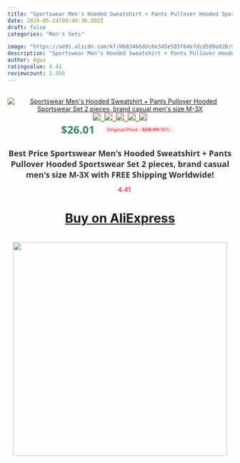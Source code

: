 ```yaml
---
title: "Sportswear Men's Hooded Sweatshirt + Pants Pullover Hooded Sportswear Set 2 pieces, brand casual men's size M-3X"
date: 2020-05-24T09:40:36.892Z
draft: false
categories: "Men's Sets"

image: "https://ae01.alicdn.com/kf/Hb83466ddc6e345e585f64e7dcd599a82B/Sportswear-Men-s-Hooded-Sweatshirt-Pants-Pullover-Hooded-Sportswear-Set-2-pieces-brand-casual-men-s.jpg"
description: "Sportswear Men's Hooded Sweatshirt + Pants Pullover Hooded Sportswear Set 2 pieces, brand casual men's size M-3X"
author: Agus
ratingvalue: 4.41
reviewcount: 2.555
---
```

<br>
<div style="text-align: center;">
<a href="https://s.click.aliexpress.com/e/_9gU5cZ" target="_blank" rel="nofollow noopener noreferrer"><img alt="Sportswear Men's Hooded Sweatshirt + Pants Pullover Hooded Sportswear Set 2 pieces, brand casual men's size M-3X" class="magnifier-image" src="https://ae01.alicdn.com/kf/Hb83466ddc6e345e585f64e7dcd599a82B/Sportswear-Men-s-Hooded-Sweatshirt-Pants-Pullover-Hooded-Sportswear-Set-2-pieces-brand-casual-men-s.jpg_640x640.jpg">
<br>
<img style="border:1px solid salmon" src="https://ae01.alicdn.com/kf/Hb83466ddc6e345e585f64e7dcd599a82B/Sportswear-Men-s-Hooded-Sweatshirt-Pants-Pullover-Hooded-Sportswear-Set-2-pieces-brand-casual-men-s.jpg_120x120.jpg">&nbsp;&nbsp;<img style="border:1px solid salmon" src="https://ae01.alicdn.com/kf/H8c71bafb5e2b4334a75c69c8944961380/Sportswear-Men-s-Hooded-Sweatshirt-Pants-Pullover-Hooded-Sportswear-Set-2-pieces-brand-casual-men-s.jpg_120x120.jpg">&nbsp;&nbsp;<img style="border:1px solid salmon" src="https://ae01.alicdn.com/kf/H5c802e90297c44d0a020423f24d09447F/Sportswear-Men-s-Hooded-Sweatshirt-Pants-Pullover-Hooded-Sportswear-Set-2-pieces-brand-casual-men-s.jpg_120x120.jpg">&nbsp;&nbsp;<img style="border:1px solid salmon" src="https://ae01.alicdn.com/kf/H3f4cc162f0fb4a6abb341805ca1ca029k/Sportswear-Men-s-Hooded-Sweatshirt-Pants-Pullover-Hooded-Sportswear-Set-2-pieces-brand-casual-men-s.jpg_120x120.jpg">&nbsp;&nbsp;<img style="border:1px solid salmon" src="https://ae01.alicdn.com/kf/H7837a6ee937a4737bee18a53efe092c8X/Sportswear-Men-s-Hooded-Sweatshirt-Pants-Pullover-Hooded-Sportswear-Set-2-pieces-brand-casual-men-s.jpg_120x120.jpg"></a></div><br0>
<div style="text-align: center;"><span style="background-color: white; border: 0px; box-sizing: border-box; color: seagreen; display: inline-block; font-family: &quot;open sans&quot; , &quot;arial&quot; , &quot;helvetica&quot; , sans-serif , &quot;heiti&quot;; font-size: 24px; font-stretch: inherit; font-weight: 700; line-height: inherit; margin: 0px 10px 0px 0px; padding: 0px; vertical-align: middle;">$26.01 </span>
<span style="background: rgb(255 , 241 , 241); border-radius: 3px; border: 0px; box-sizing: border-box; color: #ff4747; display: inline-block; font-family: inherit; font-size: 12px; font-stretch: inherit; font-style: inherit; font-variant: inherit; font-weight: 600; line-height: inherit; margin: 0px; padding: 2px 5px; transform: scale(0.9); vertical-align: middle;">Original Price : <b style="text-decoration: line-through;">$28.90 </b> 10%&nbsp;&nbsp;</span></div>
<h1 style="color: #333333; display: inline-block; font-family: &quot;open sans&quot; , &quot;arial&quot; , &quot;helvetica&quot; , sans-serif , &quot;heiti&quot;; font-size: 18px; font-stretch: inherit; font-weight: 700; text-align: center;">Best Price Sportswear Men's Hooded Sweatshirt + Pants Pullover Hooded Sportswear Set 2 pieces, brand casual men's size M-3X with FREE Shipping Worldwide!</h1>
<div style="color: #ff4747; text-align: center;">
<img src="https://4.bp.blogspot.com/-M0ZcTcb-5uY/XleCXlxnR4I/AAAAAAAAAEc/OrjgMkXV1oMQFaCRZj5HQwOCBcu3w1FegCPcBGAYYCw/s1600/star.png" style="height: 15px;">&nbsp;<b>4.41</b></div>
<div class="button_cont" align="center"><a class="buynow_a" href="https://s.click.aliexpress.com/e/_9gU5cZ" target="_blank" rel="nofollow noopener noreferrer"><H1>Buy on AliExpress</H1></a></div><br>
<div class="separator" style="clear: both; text-align: center;">
<img src="https://lh3.googleusercontent.com/-pTy5HemUv9M/XlePHvY0dAI/AAAAAAAAAE4/0nX5iRUoIWY8eMW9Dpxeirr157OZliDIgCLcBGAsYHQ/s1600/badge.gif" width="480">
</div>
